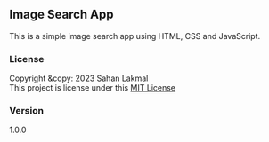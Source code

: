 ## Image Search App
This is a simple image search app using HTML, CSS and JavaScript. 

### License

Copyright &copy: 2023 Sahan Lakmal <br>
This project is license under this [MIT License](License.txt)


### Version
1.0.0